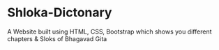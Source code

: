 # Shloka-Dictonary
A Website built using HTML, CSS, Bootstrap which shows you different chapters & Sloks of Bhagavad Gita
